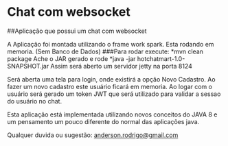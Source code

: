 # Chat com websocket
##Aplicação que possui um chat com websocket

A Aplicação foi montada utilizando o frame work spark.
Esta rodando em memoria. (Sem Banco de Dados)
###Para rodar execute:
*mvn clean package
Ache o JAR gerado e rode 
*java -jar hotchatmart-1.0-SNAPSHOT.jar
Assim será aberto um servidor jetty na porta 8124

Será aberta uma tela para login, onde existirá a opção Novo Cadastro.
Ao fazer um novo cadastro este usuário ficará em memoria.
Ao logar com o usuário será gerado um token JWT que será utilizado para validar a sessao do usuário no chat.

Esta aplicação está implementada utilizando novos conceitos do JAVA 8 e um pensamento um pouco diferente do normal das aplicações java.

Qualquer duvida ou sugestão: anderson.rodrigo@gmail.com